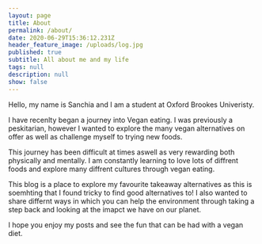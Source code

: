 ```yaml
---
layout: page
title: About
permalink: /about/
date: 2020-06-29T15:36:12.231Z
header_feature_image: /uploads/log.jpg
published: true
subtitle: All about me and my life
tags: null
description: null
show: false
---
```


Hello, my name is Sanchia and I am a student at Oxford Brookes Univeristy. 

I have recenlty began a journey into Vegan eating. I was previously a peskitarian, however I wanted to explore the many vegan alternatives on offer as well as challenge myself to trying new foods. 

This journey has been difficult at times aswell as very rewarding both physically and mentally. I am constantly learning to love lots of diffrent foods and explore many diffrent cultures through vegan eating. 

This blog is a place to explore my favourite takeaway alternatives as this is soemhting that I found tricky to find good alternatives to! I also wanted to share differnt ways in which you can help the environment through taking a step back and looking at the imapct we have on our planet. 

I hope you enjoy my posts and see the fun that can be had with a vegan diet. 

